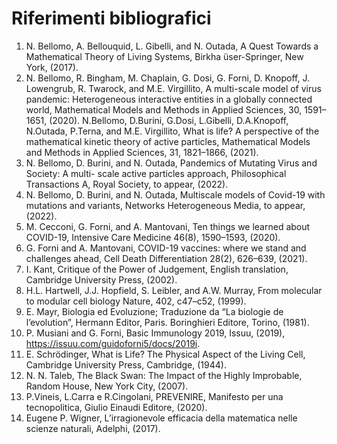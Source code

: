 # Riferimenti bibliografici

1. N. Bellomo, A. Bellouquid, L. Gibelli, and N. Outada, A Quest Towards a Mathematical Theory of Living Systems, Birkha ̈user-Springer, New York, (2017).
2. N. Bellomo, R. Bingham, M. Chaplain, G. Dosi, G. Forni, D. Knopoff, J. Lowengrub, R. Twarock, and M.E. Virgillito, A multi-scale model of virus pandemic: Heterogeneous interactive entities in a globally connected world, Mathematical Models and Methods in Applied Sciences, 30, 1591–1651, (2020). N.Bellomo, D.Burini, G.Dosi, L.Gibelli, D.A.Knopoff, N.Outada, P.Terna, and M.E. Virgillito, What is life? A perspective of the mathematical kinetic theory of active particles, Mathematical Models and Methods in Applied Sciences, 31, 1821–1866, (2021).
3. N. Bellomo, D. Burini, and N. Outada, Pandemics of Mutating Virus and Society: A multi- scale active particles approach, Philosophical Transactions A, Royal Society, to appear, (2022).
4. N. Bellomo, D. Burini, and N. Outada, Multiscale models of Covid-19 with mutations and variants, Networks Heterogeneous Media, to appear, (2022).
5. M. Cecconi, G. Forni, and A. Mantovani, Ten things we learned about COVID-19, Intensive Care Medicine 46(8), 1590–1593, (2020).
6. G. Forni and A. Mantovani, COVID-19 vaccines: where we stand and challenges ahead, Cell Death Differentiation 28(2), 626–639, (2021).
7. I. Kant, Critique of the Power of Judgement, English translation, Cambridge University Press, (2002).
8. H.L. Hartwell, J.J. Hopfield, S. Leibler, and A.W. Murray, From molecular to modular cell biology Nature, 402, c47–c52, (1999).
9. E. Mayr, Biologia ed Evoluzione; Traduzione da “La biologie de l’evolution”, Hermann Editor, Paris. Boringhieri Editore, Torino, (1981).
10. P. Musiani and G. Forni, Basic Immunology 2019, Issuu, (2019), https://issuu.com/guidoforni5/docs/2019i.
11. E. Schrödinger, What is Life? The Physical Aspect of the Living Cell, Cambridge University Press, Cambridge, (1944).
12. N. N. Taleb, The Black Swan: The Impact of the Highly Improbable, Random House, New York City, (2007).
13. P.Vineis, L.Carra e R.Cingolani, PREVENIRE, Manifesto per una tecnopolitica, Giulio Einaudi Editore, (2020).
14. Eugene P. Wigner, L’irragionevole efficacia della matematica nelle scienze naturali, Adelphi, (2017).

